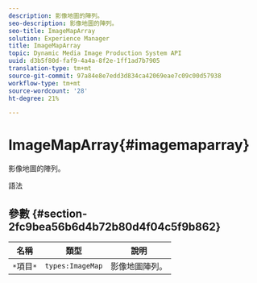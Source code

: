 ```yaml
---
description: 影像地圖的陣列。
seo-description: 影像地圖的陣列。
seo-title: ImageMapArray
solution: Experience Manager
title: ImageMapArray
topic: Dynamic Media Image Production System API
uuid: d3b5f80d-faf9-4a4a-8f2e-1ff1ad7b7905
translation-type: tm+mt
source-git-commit: 97a84e8e7edd3d834ca42069eae7c09c00d57938
workflow-type: tm+mt
source-wordcount: '28'
ht-degree: 21%

---
```



# ImageMapArray{#imagemaparray}

影像地圖的陣列。

語法

## 參數 {#section-2fc9bea56b6d4b72b80d4f04c5f9b862}

| 名稱 | 類型 | 說明 |
|---|---|---|
| `*`項目`*` | `types:ImageMap` | 影像地圖陣列。 |


